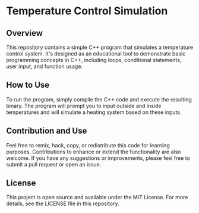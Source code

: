 # Temperature Control Simulation

## Overview
This repository contains a simple C++ program that simulates a temperature control system. It's designed as an educational tool to demonstrate basic programming concepts in C++, including loops, conditional statements, user input, and function usage.

## How to Use
To run the program, simply compile the C++ code and execute the resulting binary. The program will prompt you to input outside and inside temperatures and will simulate a heating system based on these inputs.

## Contribution and Use
Feel free to remix, hack, copy, or redistribute this code for learning purposes. Contributions to enhance or extend the functionality are also welcome. If you have any suggestions or improvements, please feel free to submit a pull request or open an issue.

## License
This project is open source and available under the MIT License. For more details, see the LICENSE file in this repository.
